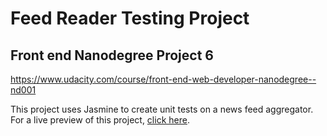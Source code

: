 Feed Reader Testing Project
===========================

Front end Nanodegree Project 6
------------------------------
https://www.udacity.com/course/front-end-web-developer-nanodegree--nd001

This project uses Jasmine to create unit tests on a news feed aggregator.
For a live preview of this project, [click here](https://FlyingNarwhal.github.io/feed-reader-testing).
